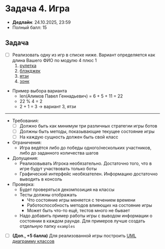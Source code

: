 # Задача 4. Игра

* **Дедлайн**: 24.10.2025, 23:59
* Полный балл: 15

## Задача

- [ ] Реализовать одну из игр в списке ниже. Вариант определяется как длина Вашего ФИО по модулю 4 плюс 1
  1. [рулетка](https://ru.wikipedia.org/wiki/%D0%A0%D1%83%D0%BB%D0%B5%D1%82%D0%BA%D0%B0)
  2. [блэкджек](https://ru.wikipedia.org/wiki/%D0%91%D0%BB%D1%8D%D0%BA%D0%B4%D0%B6%D0%B5%D0%BA)
  3. [ятзи](https://ru.wikipedia.org/wiki/%D0%9F%D0%BE%D0%BA%D0%B5%D1%80_%D0%BD%D0%B0_%D0%BA%D0%BE%D1%81%D1%82%D1%8F%D1%85)
  4. [зонк](https://ru.wikipedia.org/wiki/%D0%97%D0%BE%D0%BD%D0%BA_(%D0%B8%D0%B3%D1%80%D0%B0_%D0%B2_%D0%BA%D0%BE%D1%81%D1%82%D0%B8))
- Пример выбора варианта
  - len(Алимов Павел Геннадьевич) = 6 + 5 + 11 = 22
  - 22 % 4 = 2
  - 2 + 1 = 3 -> вариант 3, ятзи
-------------------
  - Требования:
    - [ ] Должно быть как минимум три различных стратегии игры ботов
    - [ ] Должны быть методы, показывающие текущее состояние игры
    - [ ] На каждую сущность должен быть свой класс
  - Ограничения:
    - Игра ведётся либо до победы одного/нескольких участников, либо до заданного количества шагов
  - Допущения:
    - Реализовывать Игрока необязательно. Достаточно того, что в игре будут участвовать только боты
    - Графический интерфейс необязателен. Информацию достаточно выводить в консоль
  - Проверка:
    - Будет проверяться декомпозиция на классы
    - Тесты должны отображать
      - Что состояние игры меняется с течением времени
      - Работоспособность методов влияющих на состояние игры
      - Может быть что-то ещё, тестов много не бывает
    - Надо добавить пример работы игры с выводом информации о состоянии в каждом раунде. Для примеров лучше создать отдельную папку `examples`
- [ ] **(Доп., +5 балла)** Для реализованной игры построить [UML диаграмму классов](https://en.wikipedia.org/wiki/Class_diagram)
